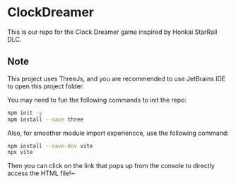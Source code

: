 # ClockDreamer
This is our repo for the Clock Dreamer game inspired by Honkai StarRail DLC.

## Note
This project uses ThreeJs, and you are recommended to use JetBrains IDE to open this project folder.

You may need to fun the following commands to init the repo:

```bash
npm init -y
npm install --save three
```

Also, for smoother module import experiencce, use the following command:

```bash
npm install --save-dev vite
npx vite
```
Then you can click on the link that pops up from the console to directly access the HTML file!~
